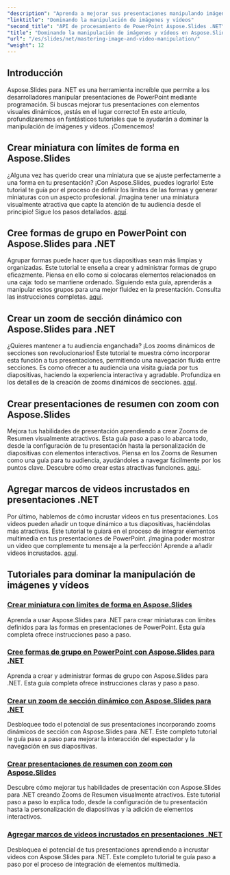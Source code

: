```yaml
---
"description": "Aprenda a mejorar sus presentaciones manipulando imágenes y vídeos con Aspose.Slides para .NET. Esta guía completa incluye tutoriales paso a paso."
"linktitle": "Dominando la manipulación de imágenes y vídeos"
"second_title": "API de procesamiento de PowerPoint Aspose.Slides .NET"
"title": "Dominando la manipulación de imágenes y vídeos en Aspose.Slides"
"url": "/es/slides/net/mastering-image-and-video-manipulation/"
"weight": 12
---
```


## Introducción

Aspose.Slides para .NET es una herramienta increíble que permite a los desarrolladores manipular presentaciones de PowerPoint mediante programación. Si buscas mejorar tus presentaciones con elementos visuales dinámicos, ¡estás en el lugar correcto! En este artículo, profundizaremos en fantásticos tutoriales que te ayudarán a dominar la manipulación de imágenes y vídeos. ¡Comencemos!

## Crear miniatura con límites de forma en Aspose.Slides

¿Alguna vez has querido crear una miniatura que se ajuste perfectamente a una forma en tu presentación? ¡Con Aspose.Slides, puedes lograrlo! Este tutorial te guía por el proceso de definir los límites de las formas y generar miniaturas con un aspecto profesional. ¡Imagina tener una miniatura visualmente atractiva que capte la atención de tu audiencia desde el principio! Sigue los pasos detallados. [aquí](./create-thumbnail-bounds-shape/).

## Cree formas de grupo en PowerPoint con Aspose.Slides para .NET

Agrupar formas puede hacer que tus diapositivas sean más limpias y organizadas. Este tutorial te enseña a crear y administrar formas de grupo eficazmente. Piensa en ello como si colocaras elementos relacionados en una caja: todo se mantiene ordenado. Siguiendo esta guía, aprenderás a manipular estos grupos para una mejor fluidez en la presentación. Consulta las instrucciones completas. [aquí](./create-group-shapes/).

## Crear un zoom de sección dinámico con Aspose.Slides para .NET

¿Quieres mantener a tu audiencia enganchada? ¡Los zooms dinámicos de secciones son revolucionarios! Este tutorial te muestra cómo incorporar esta función a tus presentaciones, permitiendo una navegación fluida entre secciones. Es como ofrecer a tu audiencia una visita guiada por tus diapositivas, haciendo la experiencia interactiva y agradable. Profundiza en los detalles de la creación de zooms dinámicos de secciones. [aquí](./create-dynamic-section-zoom/).

## Crear presentaciones de resumen con zoom con Aspose.Slides

Mejora tus habilidades de presentación aprendiendo a crear Zooms de Resumen visualmente atractivos. Esta guía paso a paso lo abarca todo, desde la configuración de tu presentación hasta la personalización de diapositivas con elementos interactivos. Piensa en los Zooms de Resumen como una guía para tu audiencia, ayudándoles a navegar fácilmente por los puntos clave. Descubre cómo crear estas atractivas funciones. [aquí](./create-summary-zoom/).

## Agregar marcos de videos incrustados en presentaciones .NET

Por último, hablemos de cómo incrustar videos en tus presentaciones. Los videos pueden añadir un toque dinámico a tus diapositivas, haciéndolas más atractivas. Este tutorial te guiará en el proceso de integrar elementos multimedia en tus presentaciones de PowerPoint. ¡Imagina poder mostrar un video que complemente tu mensaje a la perfección! Aprende a añadir videos incrustados. [aquí](./add-embedded-videos-frame/).

## Tutoriales para dominar la manipulación de imágenes y vídeos
### [Crear miniatura con límites de forma en Aspose.Slides](./create-thumbnail-bounds-shape/)
Aprenda a usar Aspose.Slides para .NET para crear miniaturas con límites definidos para las formas en presentaciones de PowerPoint. Esta guía completa ofrece instrucciones paso a paso.
### [Cree formas de grupo en PowerPoint con Aspose.Slides para .NET](./create-group-shapes/)
Aprenda a crear y administrar formas de grupo con Aspose.Slides para .NET. Esta guía completa ofrece instrucciones claras y paso a paso.
### [Crear un zoom de sección dinámico con Aspose.Slides para .NET](./create-dynamic-section-zoom/)
Desbloquee todo el potencial de sus presentaciones incorporando zooms dinámicos de sección con Aspose.Slides para .NET. Este completo tutorial le guía paso a paso para mejorar la interacción del espectador y la navegación en sus diapositivas.
### [Crear presentaciones de resumen con zoom con Aspose.Slides](./create-summary-zoom/)
Descubre cómo mejorar tus habilidades de presentación con Aspose.Slides para .NET creando Zooms de Resumen visualmente atractivos. Este tutorial paso a paso lo explica todo, desde la configuración de tu presentación hasta la personalización de diapositivas y la adición de elementos interactivos.
### [Agregar marcos de videos incrustados en presentaciones .NET](./add-embedded-videos-frame/)
Desbloquea el potencial de tus presentaciones aprendiendo a incrustar videos con Aspose.Slides para .NET. Este completo tutorial te guía paso a paso por el proceso de integración de elementos multimedia.